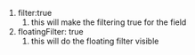 1. filter:true
	1. this will make the filtering true for the field
2. floatingFilter: true
	1. this will do the floating filter visible